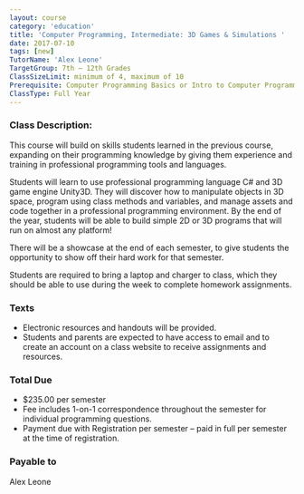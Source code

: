 ```yaml
---
layout: course
category: 'education'
title: 'Computer Programming, Intermediate: 3D Games & Simulations '
date: 2017-07-10
tags: [new]
TutorName: 'Alex Leone'
TargetGroup: 7th – 12th Grades
ClassSizeLimit: minimum of 4, maximum of 10
Prerequisite: Computer Programming Basics or Intro to Computer ProgrammingClassType: Full Year
---
```


### Class Description:
This course will build on skills students learned in the previous course, expanding on their programming knowledge by giving them experience and training in professional programming tools and languages.Students will learn to use professional programming language C# and 3D game engine Unity3D. They will discover how to manipulate objects in 3D space, program using class methods and variables, and manage assets and code together in a professional programming environment. By the end of the year, students will be able to build simple 2D or 3D programs that will run on almost any platform!There will be a showcase at the end of each semester, to give students the opportunity to show off their hard work for that semester.Students are required to bring a laptop and charger to class, which they should be able to use during the week to complete homework assignments.
### Texts
* Electronic resources and handouts will be provided.* Students and parents are expected to have access to email and to create an account on a class website to receive assignments and resources.
### Total Due
* $235.00 per semester* Fee includes 1-on-1 correspondence throughout the semester for individual programming questions.* Payment due with Registration per semester – paid in full per semester at the time of registration.
### Payable to
 Alex Leone
